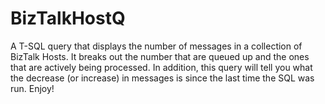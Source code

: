 # BizTalkHostQ
A T-SQL query that displays the number of messages in a collection of BizTalk Hosts.  It breaks out the number that are queued up and the ones that are actively being processed.  In addition, this query will tell you what the decrease (or increase) in messages is since the last time the SQL was run.  Enjoy!
